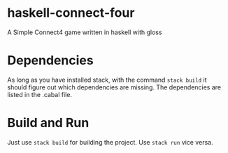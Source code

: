 # haskell-connect-four
A Simple Connect4 game written in haskell with gloss

# Dependencies
As long as you have installed stack, with the command ```stack build``` 
it should figure out which dependencies are missing.
The dependencies are listed in the .cabal file.

# Build and Run
Just use ```stack build``` for building the project.
Use ```stack run``` vice versa.

